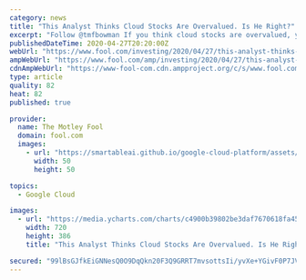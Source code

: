 ```yaml
---
category: news
title: "This Analyst Thinks Cloud Stocks Are Overvalued. Is He Right?"
excerpt: "Follow @tmfbowman If you think cloud stocks are overvalued, you're not alone. JPMorgan Chase analyst Mark Murphy slashed his ratings on a number of well-known SaaS (software-as-a-service) companies  -- Alteryx (NYSE:AYX),"
publishedDateTime: 2020-04-27T20:20:00Z
webUrl: "https://www.fool.com/investing/2020/04/27/this-analyst-thinks-cloud-stocks-are-overvalued-is.aspx?source=eptcnnlnk0000002"
ampWebUrl: "https://www.fool.com/amp/investing/2020/04/27/this-analyst-thinks-cloud-stocks-are-overvalued-is.aspx"
cdnAmpWebUrl: "https://www-fool-com.cdn.ampproject.org/c/s/www.fool.com/amp/investing/2020/04/27/this-analyst-thinks-cloud-stocks-are-overvalued-is.aspx"
type: article
quality: 82
heat: 82
published: true

provider:
  name: The Motley Fool
  domain: fool.com
  images:
    - url: "https://smartableai.github.io/google-cloud-platform/assets/images/organizations/fool.com-50x50.jpg"
      width: 50
      height: 50

topics:
  - Google Cloud

images:
  - url: "https://media.ycharts.com/charts/c4900b39802be3daf7670618fa458d90.png"
    width: 720
    height: 386
    title: "This Analyst Thinks Cloud Stocks Are Overvalued. Is He Right?"

secured: "99lBsGJfkEiGNNesQ0O9DqQkn20F3Q9GRRT7mvsottsIi/yvXe+YGivF0P7JVibA08LsDklQOg5ijwW+ZOSll4swqH99gpD8dRxXdYJQ8ZHay80UjnwQu2Dfm4kyhJ9WhvuwG1VFhqZiKmhxDW0L92SG5243MxkQApWTw6PFIviU7FIW8EkRhNQaF0cQAjnGfGrzgj0h8QthYnYkV78jKkV/N93BMUcMAetLctqPr8Q0iuj5VKUo+Zmn4AQwBSHgaFWOIVYY9asfsuXi1Tt1diR96shXmk1QFooWIy28iQ7qH678Pgiuak8e74UIyDxA;/+cSnz46MbOER9SIa2EZwA=="
---
```


